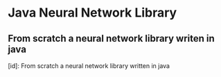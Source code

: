 # Java Neural Network Library

## From scratch a neural network library writen in java

[id]: From scratch a neural network library written in java